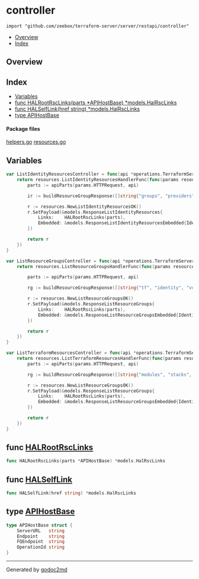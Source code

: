 

# controller
`import "github.com/zeebox/terraform-server/server/restapi/controller"`

* [Overview](#pkg-overview)
* [Index](#pkg-index)

## <a name="pkg-overview">Overview</a>



## <a name="pkg-index">Index</a>
* [Variables](#pkg-variables)
* [func HALRootRscLinks(parts *APIHostBase) *models.HalRscLinks](#HALRootRscLinks)
* [func HALSelfLink(href string) *models.HalRscLinks](#HALSelfLink)
* [type APIHostBase](#APIHostBase)


#### <a name="pkg-files">Package files</a>
[helpers.go](/src/github.com/zeebox/terraform-server/server/restapi/controller/helpers.go) [resources.go](/src/github.com/zeebox/terraform-server/server/restapi/controller/resources.go) 



## <a name="pkg-variables">Variables</a>
``` go
var ListIdentityResourcesController = func(api *operations.TerraformServerAPI, idp identity.Provider) resources.ListIdentityResourcesHandlerFunc {
    return resources.ListIdentityResourcesHandlerFunc(func(params resources.ListIdentityResourcesParams) middleware.Responder {
        parts := apiParts(params.HTTPRequest, api)

        ir := buildResourceGroupResponse([]string{"groups", "providers", "users"}, parts)

        r := resources.NewListIdentityResourcesOK()
        r.SetPayload(&models.ResponseListIdentityResources{
            Links:    HALRootRscLinks(parts),
            Embedded: &models.ResponseListIdentityResourcesEmbedded{IdentityResources: ir},
        })

        return r
    })
}
```
``` go
var ListResourceGroupsController = func(api *operations.TerraformServerAPI, idp identity.Provider) resources.ListResourceGroupsHandlerFunc {
    return resources.ListResourceGroupsHandlerFunc(func(params resources.ListResourceGroupsParams) middleware.Responder {

        parts := apiParts(params.HTTPRequest, api)

        rg := buildResourceGroupResponse([]string{"tf", "identity", "vcs"}, parts)

        r := resources.NewListResourceGroupsOK()
        r.SetPayload(&models.ResponseListResourceGroups{
            Links:    HALRootRscLinks(parts),
            Embedded: &models.ResponseListResourceGroupsEmbedded{IdentityResources: rg},
        })

        return r
    })
}
```
``` go
var ListTerraformResourcesController = func(api *operations.TerraformServerAPI, idp identity.Provider) resources.ListTerraformResourcesHandlerFunc {
    return resources.ListTerraformResourcesHandlerFunc(func(params resources.ListTerraformResourcesParams) middleware.Responder {
        parts := apiParts(params.HTTPRequest, api)

        rg := buildResourceGroupResponse([]string{"modules", "stacks", "state-backends", "workspaces"}, parts)

        r := resources.NewListResourceGroupsOK()
        r.SetPayload(&models.ResponseListResourceGroups{
            Links:    HALRootRscLinks(parts),
            Embedded: &models.ResponseListResourceGroupsEmbedded{IdentityResources: rg},
        })

        return r
    })
}
```


## <a name="HALRootRscLinks">func</a> [HALRootRscLinks](/src/target/helpers.go?s=245:305#L13)
``` go
func HALRootRscLinks(parts *APIHostBase) *models.HalRscLinks
```


## <a name="HALSelfLink">func</a> [HALSelfLink](/src/target/helpers.go?s=472:521#L20)
``` go
func HALSelfLink(href string) *models.HalRscLinks
```



## <a name="APIHostBase">type</a> [APIHostBase](/src/target/helpers.go?s=608:715#L26)
``` go
type APIHostBase struct {
    ServerURL   string
    Endpoint    string
    FQEndpoint  string
    OperationId string
}
```













- - -
Generated by [godoc2md](http://godoc.org/github.com/davecheney/godoc2md)
